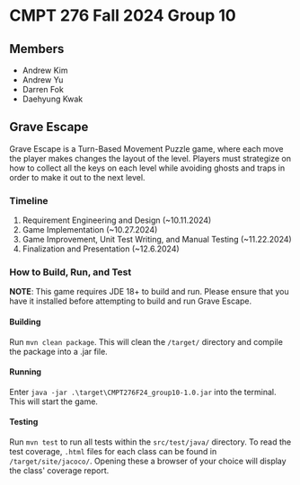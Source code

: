 # CMPT 276 Fall 2024 Group 10
## Members
- Andrew Kim
- Andrew Yu
- Darren Fok
- Daehyung Kwak

## Grave Escape
Grave Escape is a Turn-Based Movement Puzzle game, where each move the player makes changes the layout of the level.
Players must strategize on how to collect all the keys on each level while avoiding ghosts and traps in order to make
it out to the next level.
### Timeline
1. Requirement Engineering and Design (~10.11.2024)
2. Game Implementation (~10.27.2024)
3. Game Improvement, Unit Test Writing, and Manual Testing (~11.22.2024)
4. Finalization and Presentation (~12.6.2024)

### How to Build, Run, and Test
**NOTE**: This game requires JDE 18+ to build and run. Please ensure that you have it installed before
attempting to build and run Grave Escape.
#### Building
Run `mvn clean package`. This will clean the `/target/` directory and compile the package into a .jar file.
#### Running
Enter `java -jar .\target\CMPT276F24_group10-1.0.jar` into the terminal. This will start the game.
#### Testing
Run `mvn test` to run all tests within the `src/test/java/` directory.
To read the test coverage, `.html` files for each class can be found in `/target/site/jacoco/`. Opening these
a browser of your choice will display the class' coverage report.
